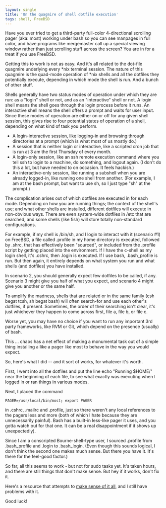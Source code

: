 ```yaml
---
layout: single
title: 'On the quagmire of shell dotfile execution'
tags: shell, FreeBSD
---
```


Have you ever tried to get a third-party full-color 4-directional scrolling pager (aka: most) working under bash so you can see manpages in full color, and have programs like mergemaster call up a special viewing window rather than just scrolling stuff across the screen? You are in for a treat if you use FreeBSD.

Getting this to work is not as easy. And it's all related to the dot-file quagmire underlying every *nix terminal session. The nature of this quagmire is the quad-mode operation of *nix shells and all the dotfiles they potentially execute, depending in which mode the shell is run. And a bunch of other stuff.

Shells generally have two status modes of operation under which they are run: as a "login" shell or not, and as an "interactive" shell or not. A login shell means the shell goes through the login process before it runs. An interactive shell means the shell offers a prompt and waits for user input. Since these modes of operation are either on or off for any given shell session, this gives rise to four potential states of operation of a shell, depending on what kind of task you perform.


+ A login-interactive session, like logging-in and browsing through directories at a prompt (which is what  most of us mostly do.)
+ A session that is neither login or interactive, like a scripted cron job that is run at 3 am the first Thursday of every month.
+ A login-only session, like an ssh remote execution command where you tell ssh to login to a machine, do something, and logout again. (I don't do this a lot, but have needed to on occasion. It feels hackish.)
+ An interactive-only session, like running a subshell when you are already logged-in, like running one shell from another. (For example, I am at the bash prompt, but want to use sh, so I just type "sh" at the prompt.)

The complication arises out of which dotfiles are executed in for each mode. Depending on how you are running things; the context of the shell's use; and what other shells are installed, different dotfiles will execute in non-obvious ways. There are even system-wide dotfiles in /etc that are searched, and some shells (like fish) will store totally non-standard configurations.

For example, if my shell is /bin/sh, and I login to interact with it (scenario #1) on FreeBSD, a file called .profile in my home directory is executed, followed by .shrc, that has effectively been "sourced", or included from the .profile script by getting placed into the environment. If I have the c-shell as my login shell, it's .cshrc, then .login is executed. If I use bash, .bash_profile is run. But then again, it entirely depends on what system you run and what shells (and dotfiles) you have installed.

In scenario 2, you should generally expect few dotfiles to be called, if any. Scenario 3 might give you half of what you expect, and scenario 4 might give you another or the same half.

To amplify the madness, shells that are related or in the same family (csh begat tcsh, sh begat bash) will often search-for and use each other's dotfiles, if present. Sometimes, the order of their searching isn't clear, it's just whichever they happen to come across first, file a, file b, or file c.

Worse yet, you may have no choice if you want to run any important 3rd party frameworks, like RVM or Git, which depend on the presence (usually) of bash.

This ... chaos has a net effect of making a monumental task out of a simple thing installing a like a pager like most to behave in the way you would expect. 

So, here's what I did -- and it sort of works, for whatever it's worth.

First, I went into all the dotfiles and put the line echo "Running $HOME/<dotfile>" near the beginning of each file, to see what exactly was executing when I logged in or ran things in various modes.

Next, I placed the command 

~~~
PAGER=/usr/local/bin/most; export PAGER
~~~~~
<p/>

in .cshrc, .mailrc and .profile, just so there weren't any local references to the pagers less and more (both of which I hate because they are unnecessarily painful). Bash has a built-in less-like pager it uses, and you gotta watch out for that one. It can be a real disappointment if it shows up unexpectedly).

Since I am a conscripted Bourne-shell-type user, I sourced .profile from .bash_profile and .login  to .bash_login. (Even though this sounds logical, I don't think the second one makes much sense. But there you have it. It's there for the feel-good factor.)

So far, all this seems to work - but not for sudo tasks yet. It's taken hours, and there are still things that don't make sense. But hey if it works, don't fix it.

Here's a resource that attempts to [make sense of it all](https://github.com/sstephenson/rbenv/wiki/Unix-shell-initialization), and I still have problems with it.

Good luck!
